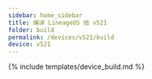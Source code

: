 ```yaml
---
sidebar: home_sidebar
title: 编译 LineageOS 给 v521
folder: build
permalink: /devices/v521/build
device: v521
---
```

{% include templates/device_build.md %}
